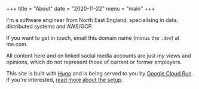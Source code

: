 +++
title = "About"
date = "2020-11-22"
menu = "main"
+++

I'm a software engineer from North East England, specialising in data, distributed systems and AWS/GCP.

If you want to get in touch, email this domain name (minus the `.dev`) at me.com.

All content here and on linked social media accounts are just my views and opinions, which do not represent those of current or former employers.

This site is built with [Hugo](https://gohugo.io) and is being served to you by [Google Cloud Run](https://cloud.google.com/run). If you're interested, [read more about the setup](/posts/hello/).
